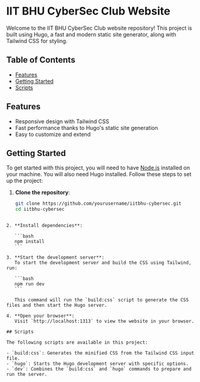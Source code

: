# IIT BHU CyberSec Club Website

Welcome to the IIT BHU CyberSec Club website repository! This project is built using Hugo, a fast and modern static site generator, along with Tailwind CSS for styling.

## Table of Contents

- [Features](#features)
- [Getting Started](#getting-started)
- [Scripts](#scripts)

## Features

- Responsive design with Tailwind CSS
- Fast performance thanks to Hugo's static site generation
- Easy to customize and extend

## Getting Started

To get started with this project, you will need to have [Node.js](https://nodejs.org/) installed on your machine. You will also need Hugo installed. Follow these steps to set up the project:

1. **Clone the repository**:
   ```bash
   git clone https://github.com/yourusername/iitbhu-cybersec.git
   cd iitbhu-cybersec
   ```

````

2. **Install dependencies**:

   ```bash
   npm install
   ```

3. **Start the development server**:
   To start the development server and build the CSS using Tailwind, run:

   ```bash
   npm run dev
   ```

   This command will run the `build:css` script to generate the CSS files and then start the Hugo server.

4. **Open your browser**:
   Visit `http://localhost:1313` to view the website in your browser.

## Scripts

The following scripts are available in this project:

- `build:css`: Generates the minified CSS from the Tailwind CSS input file.
- `hugo`: Starts the Hugo development server with specific options.
- `dev`: Combines the `build:css` and `hugo` commands to prepare and run the server.
````
